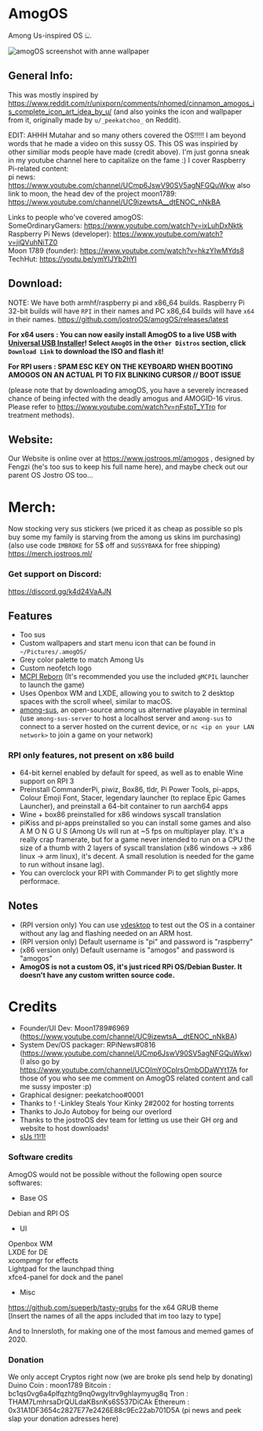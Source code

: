# AmogOS
Among Us-inspired OS ඞ.

![amogOS screenshot with anne wallpaper](https://user-images.githubusercontent.com/44128563/124066315-b01f7a80-d9f5-11eb-9c2a-968f459a6e7c.png)

## General Info:  

This was mostly inspired by https://www.reddit.com/r/unixporn/comments/nhomed/cinnamon_amogos_is_complete_icon_art_idea_by_u/ (and also yoinks the icon and wallpaper from it, originally made by `u/_peekatchoo_` on Reddit).

EDIT: AHHH Mutahar and so many others covered the OS!!!!! I am beyond words that he made a video on this sussy OS. This OS was inspiried by other similiar mods people have made (credit above). I'm just gonna sneak in my youtube channel here to capitalize on the fame :) I cover Raspberry Pi-related content:  
pi news: https://www.youtube.com/channel/UCmp6JswV90SV5agNFGQuWkw
also link to moon, the head dev of the project
moon1789: https://www.youtube.com/channel/UC9izewtsA__dtENOC_nNkBA

Links to people who've covered amogOS:  
SomeOrdinaryGamers: https://www.youtube.com/watch?v=ixLuhDxNktk  
Raspberry Pi News (developer): https://www.youtube.com/watch?v=jiQVuhNiTZ0  
Moon 1789 (founder): https://www.youtube.com/watch?v=hkzYIwMYds8  
TechHut: https://youtu.be/ymYIJYb2hYI  

## Download:  
NOTE: We have both armhf/raspberry pi and x86_64 builds. Raspberry Pi 32-bit builds will have `RPI` in their names and PC x86_64 builds will have `x64` in their names.
https://github.com/jostroOS/amogOS/releases/latest

**For x64 users : You can now easily install AmogOS to a live USB with [Universal USB Installer](https://www.pendrivelinux.com/universal-usb-installer-easy-as-1-2-3/)! Select `AmogOS` in the `Other Distros` section, click `Download Link` to download the ISO and flash it!**

**For RPI users : SPAM ESC KEY ON THE KEYBOARD WHEN BOOTING AMOGOS ON AN ACTUAL PI TO FIX BLINKING CURSOR // BOOT ISSUE**

(please note that by downloading amogOS, you have a severely increased chance of being infected with the deadly amogus and AMOGID-16 virus. Please refer to https://www.youtube.com/watch?v=nFstpT_YTro for treatment methods).

## Website:
Our Website is online over at https://www.jostroos.ml/amogos , designed by Fengzi (he's too sus to keep his full name here), and maybe check out our parent OS Jostro OS too...

# Merch:
Now stocking very sus stickers (we priced it as cheap as possible so pls buy some my family is starving from the among us skins im purchasing) (also use code `IMBROKE` for 5$ off and `SUSSYBAKA` for free shipping)
https://merch.jostroos.ml/ 

### Get support on Discord:
https://discord.gg/k4d24VaAJN

## Features
- Too sus
- Custom wallpapers and start menu icon that can be found in `~/Pictures/.amogOS/`
- Grey color palette to match Among Us
- Custom neofetch logo
- [MCPI Reborn](https://gitea.thebrokenrail.com/TheBrokenRail/minecraft-pi-reborn) (It's recommended you use the included `gMCPIL` launcher to launch the game)
- Uses Openbox WM and LXDE, allowing you to switch to 2 desktop spaces with the scroll wheel, similar to macOS.
- [among-sus](https://git.sr.ht/~martijnbraam/among-sus), an open-source among us alternative playable in terminal (use `among-sus-server` to host a localhost server and `among-sus` to connect to a server hosted on the current device, or `nc <ip on your LAN network>` to join a game on your network)

### RPI only features, not present on x86 build
- 64-bit kernel enabled by default for speed, as well as to enable Wine support on RPI 3
- Preinstall CommanderPi, piwiz, Box86, tldr, Pi Power Tools, pi-apps, Colour Emoji Font, Stacer, legendary launcher (to replace Epic Games Launcher), and preinstall a 64-bit container to run aarch64 apps
- Wine + box86 preinstalled for x86 windows syscall translation
- piKiss and pi-apps preinstalled so you can install some games and also A M O N G U S
(Among Us will run at ~5 fps on multiplayer play. It's a really crap framerate, but for a game never intended to run on a CPU the size of a thumb with 2 layers of syscall translation (x86 windows -> x86 linux -> arm linux), it's decent. A small resolution is needed for the game to run without insane lag).
- You can overclock your RPI with Commander Pi to get slightly more performace.

## Notes
- (RPI version only) You can use [vdesktop](https://github.com/Botspot/vdesktop) to test out the OS in a container without any lag and flashing needed on an ARM host.
- (RPI version only) Default username is "pi" and password is "raspberry"
- (x86 version only) Default username is "amogos" and password is "amogos"
- **AmogOS is not a custom OS, it's just riced RPi OS/Debian Buster. It doesn't have any custom written source code.**

# Credits
- Founder/UI Dev: Moon1789#6969 (https://www.youtube.com/channel/UC9izewtsA__dtENOC_nNkBA)
- System Dev/OS packager: RPiNews#0816 (https://www.youtube.com/channel/UCmp6JswV90SV5agNFGQuWkw) (I also go by https://www.youtube.com/channel/UCOImY0CpIrsOmbODaWYt17A for those of you who see me comment on AmogOS related content and call me sussy imposter :p)
- Graphical designer: peekatchoo#0001
- Thanks to ! -Linkley Steals Your Kinky 2#2002 for hosting torrents
- Thanks to JoJo Autoboy for being our overlord
- Thanks to the jostroOS dev team for letting us use their GH org and website to host downloads!
- [sUs !1!1!](https://media.discordapp.net/attachments/750607286111567933/798120394056925204/SPOILER_Linus.png?width=699&height=393)

### Software credits
AmogOS would not be possible without the following open source softwares:

- Base OS  

Debian and RPI OS  

- UI  

Openbox WM  
LXDE for DE  
xcompmgr for effects  
Lightpad for the launchpad thing  
xfce4-panel for dock and the panel  

- Misc  

https://github.com/sueperb/tasty-grubs for the x64 GRUB theme  
[Insert the names of all the apps included that im too lazy to type]  

And to Innersloth, for making one of the most famous and memed games of 2020.  

### Donation
We only accept Cryptos right now (we are broke pls send help by donating)
Duino Coin : moon1789
Bitcoin : bc1qs0vg6a4plfqzhtg9nq0wgyltrv9ghlaymyug8q
Tron : THAM7LmhrsaDrQULdaKBsnKs6S537DiCAk
Ethereum : 0x31A1DF3654c2827E77e2426E88c9Ec22ab701D5A
(pi news and peek slap your donation adresses here)
